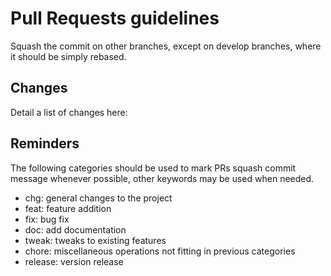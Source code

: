 # Pull Requests guidelines

Squash the commit on other branches, except on develop branches, where it should be simply rebased.

## Changes

Detail a list of changes here:

## Reminders

The following categories should be used to mark PRs squash commit message whenever possible, other keywords may be used when needed.

- chg: general changes to the project
- feat: feature addition
- fix: bug fix
- doc: add documentation
- tweak: tweaks to existing features
- chore: miscellaneous operations not fitting in previous categories
- release: version release
